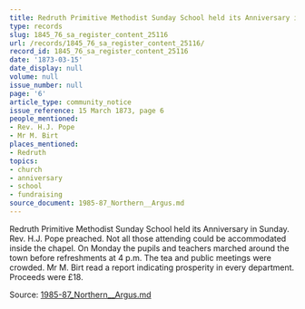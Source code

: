 ```yaml
---
title: Redruth Primitive Methodist Sunday School held its Anniversary in Sunday.
type: records
slug: 1845_76_sa_register_content_25116
url: /records/1845_76_sa_register_content_25116/
record_id: 1845_76_sa_register_content_25116
date: '1873-03-15'
date_display: null
volume: null
issue_number: null
page: '6'
article_type: community_notice
issue_reference: 15 March 1873, page 6
people_mentioned:
- Rev. H.J. Pope
- Mr M. Birt
places_mentioned:
- Redruth
topics:
- church
- anniversary
- school
- fundraising
source_document: 1985-87_Northern__Argus.md
---
```


Redruth Primitive Methodist Sunday School held its Anniversary in Sunday.  Rev. H.J. Pope preached.  Not all those attending could be accommodated inside the chapel.  On Monday the pupils and teachers marched around the town before refreshments at 4 p.m.  The tea and public meetings were crowded.  Mr M. Birt read a report indicating prosperity in every department.  Proceeds were £18.

Source: [1985-87_Northern__Argus.md](/downloads/markdown/1985-87_Northern__Argus.md)
